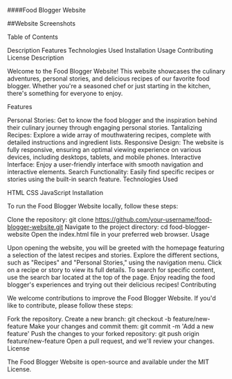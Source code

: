 ####Food Blogger Website

##Website Screenshots

Table of Contents

Description
Features
Technologies Used
Installation
Usage
Contributing
License
Description

Welcome to the Food Blogger Website! This website showcases the culinary adventures, personal stories, and delicious recipes of our favorite food blogger. Whether you're a seasoned chef or just starting in the kitchen, there's something for everyone to enjoy.

Features

Personal Stories: Get to know the food blogger and the inspiration behind their culinary journey through engaging personal stories.
Tantalizing Recipes: Explore a wide array of mouthwatering recipes, complete with detailed instructions and ingredient lists.
Responsive Design: The website is fully responsive, ensuring an optimal viewing experience on various devices, including desktops, tablets, and mobile phones.
Interactive Interface: Enjoy a user-friendly interface with smooth navigation and interactive elements.
Search Functionality: Easily find specific recipes or stories using the built-in search feature.
Technologies Used

HTML
CSS
JavaScript
Installation

To run the Food Blogger Website locally, follow these steps:

Clone the repository: git clone https://github.com/your-username/food-blogger-website.git
Navigate to the project directory: cd food-blogger-website
Open the index.html file in your preferred web browser.
Usage

Upon opening the website, you will be greeted with the homepage featuring a selection of the latest recipes and stories.
Explore the different sections, such as "Recipes" and "Personal Stories," using the navigation menu.
Click on a recipe or story to view its full details.
To search for specific content, use the search bar located at the top of the page.
Enjoy reading the food blogger's experiences and trying out their delicious recipes!
Contributing

We welcome contributions to improve the Food Blogger Website. If you'd like to contribute, please follow these steps:

Fork the repository.
Create a new branch: git checkout -b feature/new-feature
Make your changes and commit them: git commit -m 'Add a new feature'
Push the changes to your forked repository: git push origin feature/new-feature
Open a pull request, and we'll review your changes.
License

The Food Blogger Website is open-source and available under the MIT License.
